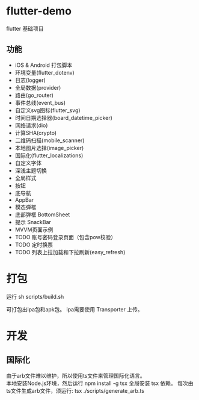 # flutter-demo
flutter 基础项目

## 功能
* iOS & Android 打包脚本
* 环境变量(flutter_dotenv)
* 日志(logger)
* 全局数据(provider)
* 路由(go_router)
* 事件总线(event_bus)
* 自定义svg图标(flutter_svg)
* 时间日期选择器(board_datetime_picker)
* 网络请求(dio)
* 计算SHA(crypto)
* 二维码扫描(mobile_scanner)
* 本地图片选择(image_picker)
* 国际化(flutter_localizations)
* 自定义字体
* 深浅主题切换
* 全局样式
* 按钮
* 底导航
* AppBar
* 模态弹框
* 底部弹框 BottomSheet
* 提示 SnackBar
* MVVM页面示例
* TODO 账号密码登录页面（包含pow校验）
* TODO 定时换票
* TODO 列表上拉加载和下拉刷新(easy_refresh)

# 打包
运行 sh scripts/build.sh 

可打包出ipa包和apk包。
ipa需要使用 Transporter 上传。

# 开发
## 国际化
由于arb文件难以维护，所以使用ts文件来管理国际化语言。  
本地安装Node.js环境，然后运行 npm install -g tsx 全局安装 tsx 依赖。
每次由ts文件生成arb文件，须运行: 
tsx ./scripts/generate_arb.ts 